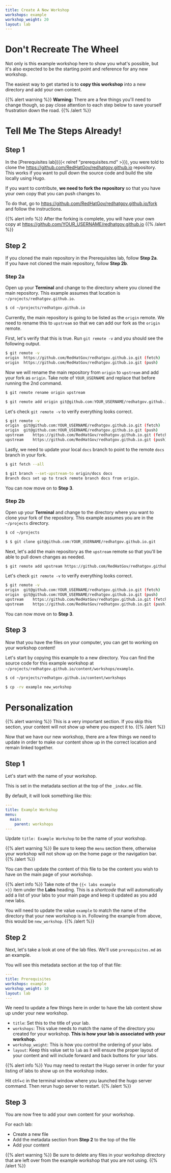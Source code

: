 ```yaml
---
title: Create A New Workshop
workshops: example
workshop_weight: 20
layout: lab
---
```


# Don't Recreate The Wheel

Not only is this example workshop here to show you what's possible, but it's
also expected to be the starting point and reference for any new workshop.

The easiest way to get started is to **copy this workshop** into a new
directory and add your own content.

{{% alert warning %}}
**Warning:** There are a few things you'll need to change though, so pay close
attention to each step below to save yourself frustration down the road.
{{% /alert %}}

# Tell Me The Steps Already!

## Step 1

In the [Prerequisites lab]({{< relref "prerequisites.md" >}}), you were told
to clone the https://github.com/RedHatGov/redhatgov.github.io repository. This
works if you want to pull down the source code and build the site locally
using Hugo.

If you want to contribute, **we need to fork the repository** so that you have
your own copy that you can push changes to.

To do that, go to https://github.com/RedHatGov/redhatgov.github.io/fork and
follow the instructions.

{{% alert info %}}
After the forking is complete, you will have your own copy at
https://github.com/YOUR_USERNAME/redhatgov.github.io
{{% /alert %}}

## Step 2

If you cloned the main repository in the Prerequisites lab, follow **Step 2a**.<br/>
If you have not cloned the main repository, follow **Step 2b**.

### Step 2a

Open up your **Terminal** and change to the directory where you cloned the main
repository. This example assumes that location is
`~/projects/redhatgov.github.io`.

```bash
$ cd ~/projects/redhatgov.github.io
```

Currently, the main repository is going to be listed as the `origin` remote. We
need to rename this to `upstream` so that we can add our fork as the `origin`
remote.

First, let's verify that this is true. Run `git remote -v` and you should see
the following output.

```bash
$ git remote -v
origin	https://github.com/RedHatGov/redhatgov.github.io.git (fetch)
origin	https://github.com/RedHatGov/redhatgov.github.io.git (push)
```

Now we will rename the main repository from `origin` to `upstream` and add your
fork as `origin`. Take note of `YOUR_USERNAME` and replace that before running
the 2nd command.

```bash
$ git remote rename origin upstream

$ git remote add origin git@github.com:YOUR_USERNAME/redhatgov.github.io.git
```

Let's check `git remote -v` to verify everything looks correct.

```bash
$ git remote -v                                                           
origin	git@github.com:YOUR_USERNAME/redhatgov.github.io.git (fetch)
origin	git@github.com:YOUR_USERNAME/redhatgov.github.io.git (push)
upstream	https://github.com/RedHatGov/redhatgov.github.io.git (fetch)
upstream	https://github.com/RedHatGov/redhatgov.github.io.git (push)
```

Lastly, we need to update your local `docs` branch to point to the remote
`docs` branch in your fork.

```bash
$ git fetch --all

$ git branch --set-upstream-to origin/docs docs
Branch docs set up to track remote branch docs from origin.
```

You can now move on to **Step 3**.

### Step 2b

Open up your **Terminal** and change to the directory where you want to clone
your fork of the repository. This example assumes you are in the
`~/projects` directory.

```bash
$ cd ~/projects

$ $ git clone git@github.com:YOUR_USERNAME/redhatgov.github.io.git
```

Next, let's add the main repository as the `upstream` remote so that you'll be
able to pull down changes as needed.

```bash
$ git remote add upstream https://github.com/RedHatGov/redhatgov.github.io.git
```

Let's check `git remote -v` to verify everything looks correct.

```bash
$ git remote -v                                                           
origin	git@github.com:YOUR_USERNAME/redhatgov.github.io.git (fetch)
origin	git@github.com:YOUR_USERNAME/redhatgov.github.io.git (push)
upstream	https://github.com/RedHatGov/redhatgov.github.io.git (fetch)
upstream	https://github.com/RedHatGov/redhatgov.github.io.git (push)
```

You can now move on to **Step 3**.

## Step 3

Now that you have the files on your computer, you can get to working on your
workshop content!

Let's start by copying this example to a new directory. You can find the source
code for this example workshop at
`~/projects/redhatgov.github.io/content/workshops/example`.

```bash
$ cd ~/projects/redhatgov.github.io/content/workshops

$ cp -rv example new_workshop
```

# Personalization

{{% alert warning %}}
This is a very important section. If you skip this section, your content will
not show up where you expect it to.
{{% /alert %}}

Now that we have our new workshop, there are a few things we need to update
in order to make our content show up in the correct location and remain linked
together.

## Step 1

Let's start with the name of your workshop.

This is set in the metadata section at the top of the `_index.md` file.

By default, it will look something like this:

```yaml
---
title: Example Workshop
menu:
  main:
    parent: workshops
---
```

Update `title: Example Workshop` to be the name of your workshop.

{{% alert warning %}}
Be sure to keep the `menu` section there, otherwise your workshop will not show
up on the home page or the navigation bar.
{{% /alert %}}

You can then update the content of this file to be the content you wish to have
on the main page of your workshop.

{{% alert info %}}
Take note of the <code>\{\{< labs example >\}\}</code> item under the **Labs**
heading. This is a _shortcode_ that will automatically add a list of your labs
to your main page and keep it updated as you add new labs.

You will need to update the value `example` to match the name of the directory
that your new workshop is in. Following the example from above, this would be
`new_workshop`.
{{% /alert %}}

## Step 2

Next, let's take a look at one of the lab files. We'll use `prerequisites.md`
as an example.

You will see this metadata section at the top of that file:

```yaml
---
title: Prerequisites
workshops: example
workshop_weight: 10
layout: lab
---
```

We need to update a few things here in order to have the lab content show up
under your new workshop.

- `title`: Set this to the title of your lab.
- `workshops`: This value needs to match the name of the directory you created
  for your workshop. **This is how your lab is associated with your workshop.**
- `workshop_weight`: This is how you control the ordering of your labs.
- `layout`: Keep this value set to `lab` as it will ensure the proper layout of
  your content and will include forward and back buttons for your labs.

{{% alert info %}}
You may need to restart the Hugo server in order for your listing of labs to show up on the workshop index.

Hit ctrl+c in the terminal window where you launched the hugo server command. Then rerun hugo server to restart.
{{% /alert %}}

## Step 3

You are now free to add your own content for your workshop.

For each lab:

- Create a new file
- Add the metadata section from **Step 2** to the top of the file
- Add your content

{{% alert warning %}}
Be sure to delete any files in your workshop directory that are left over from
the example workshop that you are not using.
{{% /alert %}}

